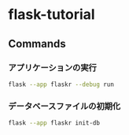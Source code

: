 # flask-tutorial

## Commands

### アプリケーションの実行

```sh
flask --app flaskr --debug run
```

### データベースファイルの初期化

```sh
flask --app flaskr init-db
```
